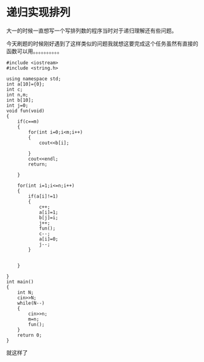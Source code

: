 # 递归实现排列
大一的时候一直想写一个写排列数的程序当时对于递归理解还有些问题。

今天刷题的时候刚好遇到了这样类似的问题我就想这要完成这个任务虽然有直接的函数可以用。。。。。。。。。。

    #include <iostream>
    #include <string.h>

    using namespace std;
    int a[10]={0};
    int c;
    int n,m;
    int b[10];
    int j=0;
    void fun(void)
    {
        if(c==m)
        {
            for(int i=0;i<m;i++)
            {
                cout<<b[i];

            }
            cout<<endl;
            return;

        }

        for(int i=1;i<=n;i++)
        {
            if(a[i]!=1)
            {
                c++;
                a[i]=1;
                b[j]=i;
                j++;
                fun();
                c--;
                a[i]=0;
                j--;
            }


        }

    }
    int main()
    {
        int N;
        cin>>N;
        while(N--)
        {
            cin>>n;
            m=n;
            fun();
        }
        return 0;
    }

就这样了
